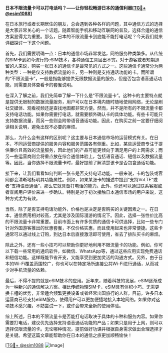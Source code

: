 **日本不限流量卡可以打电话吗？——让你轻松畅游日本的通信利器[[TG💪+ @esim1088](https://t.me/s/esim1088)]**

在日本旅行或者长期居住的朋友，总会遇到各种各样的问题，其中通信方式的选择是大家非常关心的一个话题。随着智能手机和移动互联网的普及，选择合适的通信方案显得尤为重要。那么，日本的不限流量卡到底能不能打电话呢？今天我们就来详细探讨一下这个问题。

首先，我们需要明确一点：日本的通信市场非常发达，网络服务种类繁多。从传统的SIM卡到如今流行的eSIM技术，各种通信工具层出不穷。对于游客或者短期逗留的人来说，购买一张日本的通信卡是最常见的方式之一。这些通信卡通常分为两种类型：一种是仅支持数据流量的卡，另一种则是支持通话功能的卡。而所谓的“不限流量卡”，一般是指能够提供无限数据流量的服务，但是否包含语音通话功能，则需要具体查看卡的套餐说明。

在深入了解之前，我们先简单了解一下什么是“不限流量卡”。这种卡的主要特点就是提供无限制的数据流量服务，用户可以在日本境内随时随地使用网络，无论是刷社交媒体、观看视频还是查找地图都非常方便。然而，并不是所有的不限流量卡都支持电话功能。如果你需要打电话，就需要额外确认卡的具体功能。有些卡可能只支持数据流量，而另一些则会附带语音通话功能。因此，在购买之前一定要仔细阅读相关说明，避免出现不必要的麻烦。

那么，为什么会有这样的区别呢？这主要与日本通信市场的运营模式有关。在日本，不同运营商提供的服务内容和服务范围各有侧重。比如，某些运营商专注于提供廉价且高效的流量服务，因此他们的产品可能更倾向于满足用户的上网需求；而另一些运营商则会将重点放在综合通信体验上，包括语音通话、短信以及数据流量等。因此，当你选择不限流量卡时，最好提前了解清楚该卡是否包含通话功能。

接下来，让我们看看如何判断一张卡是否支持电话功能。一般来说，卡的包装或官网都会清晰地标明其功能属性。例如，如果某张卡的描述中提到“支持VoLTE”或者“支持语音通话”，那么它就具备打电话的能力。此外，你还可以通过联系客服或者查阅用户评价来进一步确认。特别是对于初次接触日本通信市场的用户来说，这种方式尤为有效。

当然，除了是否支持电话功能外，价格也是决定是否购买的关键因素之一。在日本，通信费用相对较高，尤其是涉及国际漫游的情况下。因此，选择一张性价比高的不限流量卡非常重要。目前市面上有许多优质的通信卡可供选择，比如一些专门针对外国游客推出的优惠套餐，不仅价格实惠，而且使用起来也非常便捷。这些卡通常可以通过线上订购，到达日本后直接激活即可使用，省去了排队买卡的麻烦。

除此之外，还有一些小技巧可以帮助你更好地利用不限流量卡的功能。例如，你可以下载一些常用的通讯软件，如微信、WhatsApp等，通过这些应用实现免费通话和短信功能。这样既能节省开支，又能享受到更加灵活的沟通方式。另外，由于日本的Wi-Fi覆盖范围较广，你也可以在特定场所连接公共Wi-Fi进行通话，从而减少对手机流量的依赖。

最后，不得不提的就是eSIM技术的应用。近年来，随着科技的发展，eSIM逐渐成为一种新兴的通信解决方案。相比传统物理SIM卡，eSIM具有体积小巧、无需更换卡槽的优势，非常适合频繁更换设备或者经常出国旅行的人群。目前，许多日本运营商已经支持eSIM服务，使得用户可以更加便捷地接入本地网络。如果你对这项技术感兴趣，不妨尝试一下，或许会带来全新的使用体验。

综上所述，日本的不限流量卡是否能打电话取决于具体的卡种和服务内容。如果你需要打电话，建议优先选择支持语音通话功能的产品；如果只是用于上网，则可以选择仅限流量的卡。无论哪种情况，提前做好功课并根据自身需求做出合理选择才是关键。希望这篇文章能帮助你在日本的通信之旅更加顺畅愉快！

[[TG💪+ @esim1088](https://t.me/s/esim1088) ![Image](https://i.postimg.cc/4NQfJmqS/Snipaste-2025-05-13-00-14-12.png)]